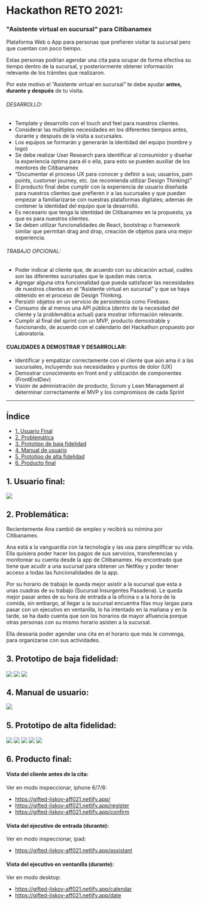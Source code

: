 # Hackathon RETO 2021:
### "Asistente virtual en sucursal" para Citibanamex

Plataforma Web o App para personas que prefieren visitar  la sucursal pero que cuentan con poco tiempo.

Estas personas podrían agendar una cita para ocupar de forma efectiva su tiempo dentro de la sucursal, y posteriormente obtener información relevante de los trámites que realizaron.

Por este motivo el “Asistente virtual en sucursal” te debe ayudar **antes, durante y después** de tu visita.

###### DESARROLLO:
- Template y desarrollo con el touch and feel para nuestros clientes.
- Considerar las múltiples necesidades en los diferentes tiempos antes, durante y después de la visita a sucursales.
- Los equipos se formarán y generarán la identidad del equipo (nombre y logo)
- Se debe realizar User Research para identificar al consumidor y diseñar la experiencia óptima para él o ella, para esto se pueden auxiliar de los mentores de Citibanamex
- “Documentar el proceso UX para conocer y definir a sus; usuarios, pain points, customer journey, etc. (se recomienda utilizar Design Thinking)”
- El producto final debe cumplir con la experiencia de usuario diseñada para nuestros clientes que prefieren ir a las sucursales y que puedan empezar a familiarizarse con nuestras plataformas digitales; además de contener la identidad del equipo que la desarrolló. 
- Es necesario que tenga la identidad de Citibanamex en la propuesta, ya que es para nuestros clientes.
- Se deben utilizar funcionalidades de React, bootstrap o framework similar que permitan drag and drop, creación de objetos para una mejor experiencia.

###### TRABAJO OPCIONAL:

- Poder indicar al cliente que, de acuerdo con su ubicación actual, cuáles son las diferentes sucursales que le quedan más cerca.
- Agregar alguna otra funcionalidad que pueda satisfacer las necesidades de nuestros clientes en el “Asistente virtual en sucursal” y que se haya obtenido en el proceso de Design Thinking.
- Persistir objetos en un servicio de persistencia como Firebase.
- Consumo de al menos una API pública (dentro de la necesidad del cliente y la problemática actual) para mostrar información relevante.
- Cumplir al final del sprint con un MVP, producto demostrable y funcionando, de acuerdo con el calendario del Hackathon propuesto por Laboratoria.

#### CUALIDADES A DEMOSTRAR Y DESARROLLAR:

- Identificar y empatizar correctamente con el cliente que aún ama ir a las sucursales, incluyendo sus necesidades y puntos de dolor (UX)
- Demostrar conocimiento en front end y utilización de componentes (FrontEndDev)
- Visión de administración de producto, Scrum y Lean Management al determinar correctamente el MVP y los compromisos de cada Sprint

------------


## Índice

* [1. Usuario Final](#1-usuario-final)
* [2. Problemática](#2-problemática)
* [3. Prototipo de baja fidelidad](#3-prototipo-de-baja-fidelidad)
* [4. Manual de usuario](#4-manual-de-usuario)
* [5. Prototipo de alta fidelidad](#5-prototipo-de-alta-fidelidad)
* [6. Producto final](#6-producto-final)

## 1. Usuario final:
<img align='center' src="https://firebasestorage.googleapis.com/v0/b/personal-13210.appspot.com/o/AnaGarcia.png?alt=media&token=4c45c3fb-5214-4006-a22f-a030e0b1f241"/> 

## 2. Problemática:
Recientemente Ana cambió de empleo y recibirá su nómina por Citibanamex.

Ana está a la vanguardia con la tecnología y las usa para simplificar su vida. Ella quisiera poder hacer los pagos de sus servicios, transferencias y monitorear su cuenta desde la app de Citibanamex. Ha encontrado que tiene que acudir a una sucursal para obtener un NetKey y poder tener acceso a todas las funcionalidades de la app.

Por su horario de trabajo le queda mejor asistir a la sucursal que esta a unas cuadras de su trabajo (Sucursal Insurgentes Pasadena). Le queda mejor pasar antes de su hora de entrada a la oficina o a la hora de la comida, sin embargo, al llegar a la sucursal encuentra filas muy largas para pasar con un ejecutivo en ventanilla, lo ha intentado en la mañana y en la tarde, se ha dado cuenta que son los horarios de mayor afluencia porque otras personas con su mismo horario asisten a la sucursal.

Ella desearía poder agendar una cita en el horario que más le convenga, para organizarse con sus actividades.

## 3. Prototipo de baja fidelidad:
<img align='center' src="https://firebasestorage.googleapis.com/v0/b/personal-13210.appspot.com/o/prototipoB1.png?alt=media&token=fb5e27df-c390-4cff-a78d-ef962d72b181"/> 
<img align='center' src="https://firebasestorage.googleapis.com/v0/b/personal-13210.appspot.com/o/prototipoB2.png?alt=media&token=27dac638-8c61-4dad-9944-16fe1783080f"/> 
<img align='center' src="https://firebasestorage.googleapis.com/v0/b/personal-13210.appspot.com/o/prototipoB3.png?alt=media&token=e0a32570-b080-489f-bd2e-673c2fa9758e"/> 

## 4. Manual de usuario:
<img align='center' src="https://firebasestorage.googleapis.com/v0/b/personal-13210.appspot.com/o/manual.png?alt=media&token=6f049fb3-653b-4b57-89d1-83b4e2407b34"/>

## 5. Prototipo de alta fidelidad:
<img align='center' src="https://firebasestorage.googleapis.com/v0/b/personal-13210.appspot.com/o/7.png?alt=media&token=ea375eb7-3ef6-402b-8169-749b30f76a1b"/>
<img align='center' src="https://firebasestorage.googleapis.com/v0/b/personal-13210.appspot.com/o/8.png?alt=media&token=efed6f88-8ee1-4640-b6d4-a579bc59aac9"/>
<img align='center' src="https://firebasestorage.googleapis.com/v0/b/personal-13210.appspot.com/o/9.png?alt=media&token=6c1bff11-eeb8-478a-b7f5-390395954354"/>
<img align='center' src="https://firebasestorage.googleapis.com/v0/b/personal-13210.appspot.com/o/10.png?alt=media&token=639a7bab-d409-40c9-83e0-fb1957ae1588"/>
<img align='center' src="https://firebasestorage.googleapis.com/v0/b/personal-13210.appspot.com/o/11.png?alt=media&token=633009c8-3c1b-4072-adbd-6090239496dd"/>

## 6. Producto final:
#### Vista del cliente antes de la cita:
Ver en modo inspeccionar, iphone 6/7/8:
- https://gifted-liskov-aff021.netlify.app/ 
- https://gifted-liskov-aff021.netlify.app/register
- https://gifted-liskov-aff021.netlify.app/confirm

#### Vista del ejecutivo de entrada (durante):
Ver en modo inspeccionar, ipad:
- https://gifted-liskov-aff021.netlify.app/assistant

#### Vista del ejecutivo en ventanilla (durante):
Ver en modo desktop:
- https://gifted-liskov-aff021.netlify.app/calendar
- https://gifted-liskov-aff021.netlify.app/date
